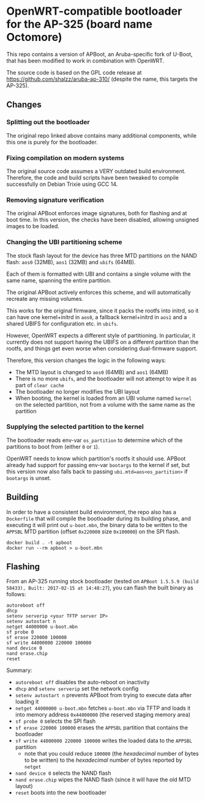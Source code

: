# OpenWRT-compatible bootloader for the AP-325 (board name Octomore)

This repo contains a version of APBoot, an Aruba-specific fork of U-Boot, that has been modified to work in combination with OpenWRT.

The source code is based on the GPL code release at https://github.com/shalzz/aruba-ap-310/ (despite the name, this targets the AP-325).

## Changes

### Splitting out the bootloader
The original repo linked above contains many additional components, while this one is purely for the bootloader.
### Fixing compilation on modern systems
The original source code assumes a VERY outdated build environment. Therefore, the code and build scripts have been tweaked to compile successfully on Debian Trixie using GCC 14.
### Removing signature verification
The original APBoot enforces image signatures, both for flashing and at boot time. In this version, the checks have been disabled, allowing unsigned images to be loaded.
### Changing the UBI partitioning scheme
The stock flash layout for the device has three MTD partitions on the NAND flash: `aos0` (32MB), `aos1` (32MB) and `ubifs` (64MB).

Each of them is formatted with UBI and contains a single volume with the same name, spanning the entire partition.

The original APBoot actively enforces this scheme, and will automatically recreate any missing volumes.

This works for the original firmware, since it packs the rootfs into initrd, so it can have one kernel+initrd in `aos0`, a fallback kernel+initrd in `aos1` and a shared UBIFS for configuration etc. in `ubifs`.

However, OpenWRT expects a different style of partitioning. In particular, it currently does not support having the UBIFS on a different partition than the rootfs, and things get even worse when considering dual-firmware support.

Therefore, this version changes the logic in the following ways:
- The MTD layout is changed to `aos0` (64MB) and `aos1` (64MB)
- There is no more `ubifs`, and the bootloader will not attempt to wipe it as part of `clear cache`
- The bootloader no longer modifies the UBI layout
- When booting, the kernel is loaded from an UBI volume named `kernel` on the selected partition, not from a volume with the same name as the partition
### Supplying the selected partition to the kernel
The bootloader reads env-var `os_partition` to determine which of the partitions to boot from (either `0` or `1`).

OpenWRT needs to know which partition's rootfs it should use. APBoot already had support for passing env-var `bootargs` to the kernel if set, but this version now also falls back to passing `ubi.mtd=aos<os_partition>` if `bootargs` is unset.

## Building

In order to have a consistent build environment, the repo also has a `Dockerfile` that will compile the bootloader during its building phase, and executing it will print out `u-boot.mbn`, the binary data to be written to the `APPSBL` MTD partition (offset `0x220000` size `0x100000`) on the SPI flash.

```
docker build . -t apboot
docker run --rm apboot > u-boot.mbn
```

## Flashing

From an AP-325 running stock bootloader (tested on `APBoot 1.5.5.9 (build 58433), Built: 2017-02-15 at 14:48:27`), you can flash the built binary as follows:
```
autoreboot off
dhcp
setenv serverip <your TFTP server IP>
setenv autostart n
netget 44000000 u-boot.mbn
sf probe 0
sf erase 220000 100000
sf write 44000000 220000 100000
nand device 0
nand erase.chip
reset
```
Summary:
- `autoreboot off` disables the auto-reboot on inactivity
- `dhcp` and `setenv serverip` set the network config
- `setenv autostart n` prevents APBoot from trying to execute data after loading it
- `netget 44000000 u-boot.mbn` fetches `u-boot.mbn` via TFTP and loads it into memory address `0x44000000` (the reserved staging memory area)
- `sf probe 0` selects the SPI flash
- `sf erase 220000 100000` erases the `APPSBL` partition that contains the bootloader
- `sf write 44000000 220000 100000` writes the loaded data to the `APPSBL` partition
  - note that you could reduce `100000` (the *hexadecimal* number of bytes to be written) to the *hexadecimal* number of bytes reported by `netget`
- `nand device 0` selects the NAND flash
- `nand erase.chip` wipes the NAND flash (since it will have the old MTD layout)
- `reset` boots into the new bootloader
